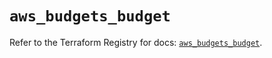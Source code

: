 # `aws_budgets_budget`

Refer to the Terraform Registry for docs: [`aws_budgets_budget`](https://registry.terraform.io/providers/hashicorp/aws/6.7.0/docs/resources/budgets_budget).
